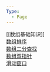 ```yaml
---
Type:
  - Page
---
```

[[数组基础知识]]  
[数组排序](数组排序.md)  
[数组二分查找](数组二分查找.md)  
[数组双指针](数组双指针.md)  
[滑动窗口](滑动窗口.md)
